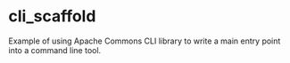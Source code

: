 # cli_scaffold
Example of using Apache Commons CLI library to write a main entry point
into a command line tool.
